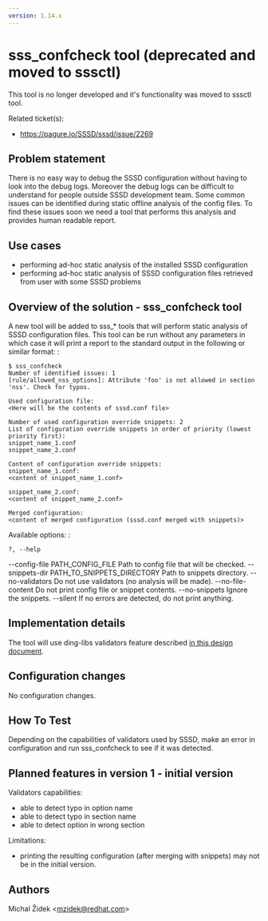 ```yaml
---
version: 1.14.x
---
```


# sss_confcheck tool (deprecated and moved to sssctl)

This tool is no longer developed and it's functionality was moved to sssctl tool.

Related ticket(s):

  - <https://pagure.io/SSSD/sssd/issue/2269>

## Problem statement

There is no easy way to debug the SSSD configuration without having to look into the debug logs. Moreover the debug logs can be difficult to understand for people outside SSSD development team. Some common issues can be identified during static offline analysis of the config files. To find these issues soon we need a tool that performs this analysis and provides human readable report.

## Use cases

  - performing ad-hoc static analysis of the installed SSSD configuration
  - performing ad-hoc static analysis of SSSD configuration files retrieved from user with some SSSD problems

## Overview of the solution - sss_confcheck tool

A new tool will be added to sss_\* tools that will perform static analysis of SSSD configuration files. This tool can be run without any parameters in which case it will print a report to the standard output in the following or similar format: :

    $ sss_confcheck
    Number of identified issues: 1
    [rule/allowed_nss_options]: Attribute 'foo' is not allowed in section 'nss'. Check for typos.
    
    Used configuration file:
    <Here will be the contents of sssd.conf file>
    
    Number of used configuration override snippets: 2
    List of configuration override snippets in order of priority (lowest priority first):
    snippet_name_1.conf
    snippet_name_2.conf
    
    Content of configuration override snippets:
    snippet_name_1.conf:
    <content of snippet_name_1.conf>
    
    snippet_name_2.conf:
    <content of snippet_name_2.conf>
    
    Merged configuration:
    <content of merged configuration (sssd.conf merged with snippets)>

Available options: :

    ?, --help
  --config-file PATH_CONFIG_FILE                Path to config file that will be checked.
  --snippets-dir PATH_TO_SNIPPETS_DIRECTORY     Path to snippets directory.
  --no-validators                               Do not use validators (no analysis will be made).
  --no-file-content                             Do not print config file or snippet contents.
  --no-snippets                                 Ignore the snippets.
  --silent                                      If no errors are detected, do not print anything.

## Implementation details

The tool will use ding-libs validators feature described [in this design document](https://docs.pagure.org/SSSD.sssd/design_pages/libini_config_file_checks.html).

## Configuration changes

No configuration changes.

## How To Test

Depending on the capabilities of validators used by SSSD, make an error in configuration and run sss_confcheck to see if it was detected.

## Planned features in version 1 - initial version

Validators capabilities:

  - able to detect typo in option name
  - able to detect typo in section name
  - able to detect option in wrong section

Limitations:

  - printing the resulting configuration (after merging with snippets) may not be in the initial version.

## Authors

Michal Židek \<mzidek@redhat.com\>

